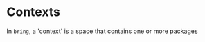 # Contexts

In `bring`, a 'context' is a space that contains one or more [packages](/docs/reference/packages/overview)
